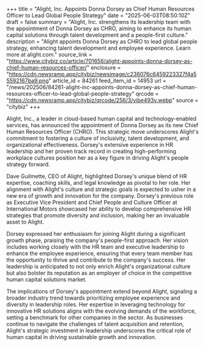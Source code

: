 +++
title = "Alight, Inc. Appoints Donna Dorsey as Chief Human Resources Officer to Lead Global People Strategy"
date = "2025-06-03T08:50:10Z"
draft = false
summary = "Alight, Inc. strengthens its leadership team with the appointment of Donna Dorsey as CHRO, aiming to enhance its human capital solutions through talent development and a people-first culture."
description = "Alight appoints Donna Dorsey as CHRO to lead global people strategy, enhancing talent development and employee experience. Learn more at alight.com."
source_link = "https://www.citybiz.co/article/701656/alight-appoints-donna-dorsey-as-chief-human-resources-officer/"
enclosure = "https://cdn.newsramp.app/citybiz/newsimage/c236076c6459223327f4a55592167ba9.png"
article_id = 84261
feed_item_id = 14953
url = "/news/202506/84261-alight-inc-appoints-donna-dorsey-as-chief-human-resources-officer-to-lead-global-people-strategy"
qrcode = "https://cdn.newsramp.app/citybiz/qrcode/256/3/vibe493v.webp"
source = "citybiz"
+++

<p>Alight, Inc., a leader in cloud-based human capital and technology-enabled services, has announced the appointment of Donna Dorsey as its new Chief Human Resources Officer (CHRO). This strategic move underscores Alight's commitment to fostering a culture of inclusivity, talent development, and organizational effectiveness. Dorsey's extensive experience in HR leadership and her proven track record in creating high-performing workplace cultures position her as a key figure in driving Alight's people strategy forward.</p><p>Dave Guilmette, CEO of Alight, highlighted Dorsey's unique blend of HR expertise, coaching skills, and legal knowledge as pivotal to her role. Her alignment with Alight's culture and strategic goals is expected to usher in a new era of growth and innovation for the company. Dorsey's previous role as Executive Vice President and Chief People and Culture Officer at International Motors showcased her ability to develop comprehensive HR strategies that promote diversity and inclusion, making her an invaluable asset to Alight.</p><p>Dorsey expressed her enthusiasm for joining Alight during a significant growth phase, praising the company's people-first approach. Her vision includes working closely with the HR team and executive leadership to enhance the employee experience, ensuring that every team member has the opportunity to thrive and contribute to the company's success. Her leadership is anticipated to not only enrich Alight's organizational culture but also bolster its reputation as an employer of choice in the competitive human capital solutions market.</p><p>The implications of Dorsey's appointment extend beyond Alight, signaling a broader industry trend towards prioritizing employee experience and diversity in leadership roles. Her expertise in leveraging technology for innovative HR solutions aligns with the evolving demands of the workforce, setting a benchmark for other companies in the sector. As businesses continue to navigate the challenges of talent acquisition and retention, Alight's strategic investment in leadership underscores the critical role of human capital in driving sustainable growth and innovation.</p>